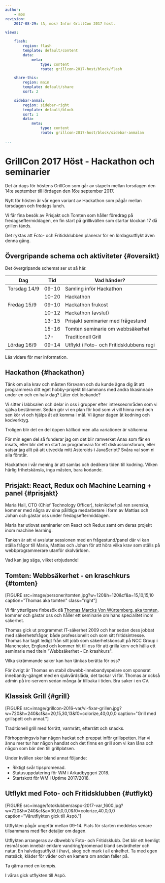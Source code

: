 ```yaml
---
author:
    - mos
revision:
    2017-08-29: (A, mos) Inför GrillCon 2017 höst.

views:

    flash:
        region: flash
        template: default/content
        data:
            meta:
                type: content
                route: grillcon-2017-host/block/flash

    share-this:
        region: main
        template: default/share
        sort: 2

    sidebar-anmal:
        region: sidebar-right
        template: default/block
        sort: 1
        data:
            meta:
                type: content
                route: grillcon-2017-host/block/sidebar-anmalan

...
```

GrillCon 2017 Höst - Hackathon och seminarier
===============================

Det är dags för höstens GrillCon som går av stapeln mellan torsdagen den 14:e september till lördagen den 16:e september 2017.

Nytt för hösten är vår egen variant av Hackathon som pågår mellan torsdagen och fredags lunch.

Vi får fina besök av Prisjakt och Tomten som håller föredrag på fredagseftermiddagen, en fin start på grillkvällen som startar klockan 17 då grillen tänds.

Det ryktas att Foto- och Fritidsklubben planerar för en lördagsutflykt även denna gång.



Övergripande schema och aktiviteter {#oversikt}
--------------------------------

Det övergripande schemat ser ut så här.

| Dag          | Tid   | Vad händer?                        |
|--------------|-------|------------------------------------|
| Torsdag 14/9 | 09-10 | Samling inför Hackathon            |
|              | 10-20 | Hackathon                          |
| Fredag 15/9  | 09-10 | Hackathon frukost                  |
|              | 10-12 | Hackathon (avslut)                 |
|              | 13-15 | Prisjakt seminarier med frågestund |
|              | 15-16 | Tomten seminarie om webbsäkerhet   |
|              | 17-   | Traditionell Grill                 |
| Lördag 16/9  | 09-14 | Utflykt i Foto- och Fritidsklubbens regi |

Läs vidare för mer information.



Hackathon {#hackathon}
--------------------------------

Tänk om alla krav och måsten försvann och du kunde ägna dig åt att programmera ditt eget hobby-projekt tillsammans med andra likasinnade under en och en halv dag? Låter det lockande?

Vi sitter i labbsalen och delar in oss i grupper efter intresseområden som vi själva bestämmer. Sedan gör vi en plan för kod som vi vill hinna med och sen kör vi och hjälps åt att komma i mål. Vi ägnar dagen åt kodning och kodverktyg.

Troligen blir det en del öppen källkod men alla variationer är välkomna.

För min egen del så funderar jag om det blir ramverket Anax som får en insats, eller blir det en start av programvara för ett diskussionsforum, eller satsar jag allt på att utveckla mitt Asteroids i JavaScript? Svåra val som ni alla förstår.

Hackathon i vår mening är att samlas och dedikera tiden till kodning. Vilken härlig frihetskänsla, inga måsten, bara kodande.



Prisjakt: React, Redux och Machine Learning + panel {#prisjakt}
--------------------------------

Maria Hall, CTO (Chief Technology Officer), teknikchef på ren svenska, kommer med några av sina pålitliga medarbetare i form av Mattias och Johan och gästar oss under fredagseftermiddagen.

Maria har utlovat seminarier om React och Redux samt om deras projekt inom machine learning.

Tanken är att vi avslutar sessionen med en frågestund/panel där vi kan ställa frågor till Maria, Mattias och Johan för att höra vilka krav som ställs på webbprogrammerare utanför skolvärlden.

Vad kan jag säga, vilket erbjudande!



Tomten: Webbsäkerhet - en kraschkurs {#tomten}
--------------------------------

[FIGURE src=image/personer/tomten.jpg?w=120&h=120&cf&a=15,10,15,10 caption="Thomas aka tomten" class="right"]

Vi får ytterligare finbesök då [Thomas Marcks Von Würtemberg, aka tomten](https://www.linkedin.com/in/thomas-marcks-von-w%C3%BCrtemberg-968392132/), kommer och gästar oss och håller ett seminarie om hans specialitet inom säkerhet.

Thomas gick ut programmet IT-säkerhet 2009 och har sedan dess jobbat med säkerhetsfrågor, både professionellt och som sitt fritidsintresse. Thomas har tagit ledigt från sitt jobb som säkerhetskonsult på NCC Group i Manchester, England och kommer hit till oss för att grilla korv och hålla ett seminarie med titeln "Webbsäkerhet - En krashkurs".

Vilka skrämmande saker kan han tänkas berätta för oss?

För övrigt är Thomas en stabil dbwebb-innebandyspelare som sponsrat innebandy-gänget med en sjukvårdslåda, det tackar vi för. Thomas är också admin på irc-servern sedan många år tillbaka i tiden. Bra saker i en CV.



Klassisk Grill {#grill}
--------------------------------

[FIGURE src=image/grillcon-2016-var/vi-fixar-grillen.jpg?w=720&h=240&cf&a=20,15,30,13&f0=colorize,40,0,0,0 caption="Grill med grillspett och annat."]

Traditionell grill med förrätt, varmrätt, efterrätt och snacks.

Förhoppningsvis har någon hackat och preppat inför grillspetten. Har vi ännu mer tur har någon handlat och det finns en grill som vi kan låna och någon som bär den till grillplatsen.

Under kvällen sker bland annat följande:

* Riktigt svår tipspromenad.
* Statusuppdatering för WM i Arkadbyggeri 2018.
* Startskott för WM i Uptime 2017/2018.

<!--
* Statusuppdatering för [WM i Arkadbyggeri 2018](blogg/wm-i-arkadbyggeri-2018).
* Startskott för [WM i Uptime 2017/2018](blogg/wm-i-uptime-2018).
-->



Utflykt med Foto- och Fritidsklubben {#utflykt}
--------------------------------

[FIGURE src=image/fotoklubben/aspo-2017-var_1600.jpg?w=720&h=240&cf&a=30,0,0,0,0&f0=colorize,40,0,0,0 caption="Vårutflykten gick till Aspö."]

Utflykten pågår ungefär mellan 09-14. Plats för starten meddelas senare tillsammans med fler detaljer om dagen.

Utflykten arrangeras av dbwebb's Foto- och Fritidsklubb. Det blir ett hemligt resmål som innebär enklare vandring/promenad bland sevärdheter och natur. En halvdagsutflykt i (hav), skog och mark i all enkelhet. Ta med egen matsäck, kläder för väder och en kamera om andan faller på.

Ta gärna med en kompis.

I våras gick utflykten till Aspö.
